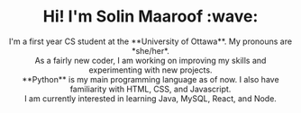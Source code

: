 <h1 align="center"> Hi! I'm Solin Maaroof :wave:</h1>
<p align="center"> I'm a first year CS student at the **University of Ottawa**. My pronouns are *she/her*. </br>
As a fairly new coder, I am working on improving my skills and experimenting with new projects. </br>
**Python** is my main programming language as of now. I also have familiarity with HTML, CSS, and Javascript. </br>
I am currently interested in learning Java, MySQL, React, and Node. </p>
